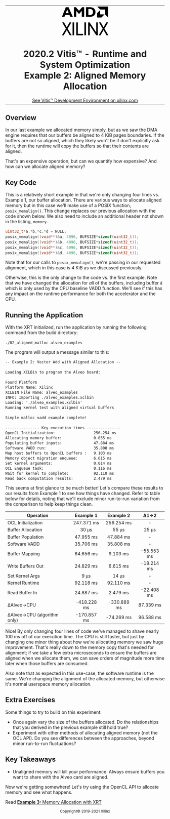 ﻿<table width="100%">
 <tr width="100%">
    <td align="center"><img src="https://raw.githubusercontent.com/Xilinx/Image-Collateral/main/xilinx-logo.png" width="30%"/><h1>2020.2 Vitis™ - Runtime and System Optimization<br/>Example 2: Aligned Memory Allocation</h1>
    <a href="https://www.xilinx.com/products/design-tools/vitis.html">See Vitis™ Development Environment on xilinx.com</a>
    </td>
 </tr>
</table>

## Overview

In our last example we allocated memory simply, but as we saw the DMA engine requires that our buffers be
aligned to 4 KiB pages boundaries.  If the buffers are not so aligned, which they likely won't be if don't
explicitly ask for it, then the runtime will copy the buffers so that their contents are aligned.

That's an expensive operation, but can we quantify how expensive?  And how can we allocate aligned memory?

## Key Code

This is a relatively short example in that we're only changing four lines vs. Example 1, our buffer
allocation.  There are various ways to allocate aligned memory but in this case we'll make use of a POSIX
function, `posix_memalign()`.   This change replaces our previous allocation with the code shown below.
We also need to include an additional header not shown in the listing, `memory`.

```cpp
uint32_t*a,*b,*c,*d = NULL;
posix_memalign((void**)&a, 4096, BUFSIZE*sizeof(uint32_t));
posix_memalign((void**)&b, 4096, BUFSIZE*sizeof(uint32_t));
posix_memalign((void**)&c, 4096, BUFSIZE*sizeof(uint32_t));
posix_memalign((void**)&d, 4096, BUFSIZE*sizeof(uint32_t));
```

Note that for our calls to `posix_memalign()`, we're passing in our requested alignment, which in this case
is 4 KiB as we discussed previously.

Otherwise, this is the only change to the code vs. the first example.  Note that we have changed the allocation for _all_ of the buffers, including buffer `d` which is only used by the CPU baseline VADD function.  We'll see if this has any impact on the runtime performance for both the accelerator and the CPU.

## Running the Application


With the XRT initialized, run the application by running the following command from the build directory:

`./02_aligned_malloc alveo_examples`

The program will output a message similar to this:

```
-- Example 2: Vector Add with Aligned Allocation --

Loading XCLBin to program the Alveo board:

Found Platform
Platform Name: Xilinx
XCLBIN File Name: alveo_examples
INFO: Importing ./alveo_examples.xclbin
Loading: './alveo_examples.xclbin'
Running kernel test with aligned virtual buffers

Simple malloc vadd example complete!

--------------- Key execution times ---------------
OpenCL Initialization:                 256.254 ms
Allocating memory buffer:              0.055 ms
Populating buffer inputs:              47.884 ms
Software VADD run:                     35.808 ms
Map host buffers to OpenCL buffers :   9.103 ms
Memory object migration enqueue:       6.615 ms
Set kernel arguments:                  0.014 ms
OCL Enqueue task:                      0.116 ms
Wait for kernel to complete:           92.110 ms
Read back computation results:         2.479 ms
```

This seems at first glance to be much better!  Let's compare these results to our results from Example 1 to see how things have changed.  Refer to table below for details, noting that we'll exclude minor run-to-run variation from the comparison to help keep things clean.

| Operation                              |  Example 1  |  Example 2  | &Delta;1&rarr;2 |
| -------------------------------------- | :---------: | :---------: | :-------------: |
| OCL Initialization                     | 247.371 ms  | 256.254 ms  |        -        |
| Buffer Allocation                      | 30 &micro;s | 55 &micro;s |   25 &micro;s   |
| Buffer Population                      |  47.955 ms  |  47.884 ms  |        -        |
| Software VADD                          |  35.706 ms  |  35.808 ms  |        -        |
| Buffer Mapping                         |  64.656 ms  |  9.103 ms   |   -55.553 ms    |
| Write Buffers Out                      |  24.829 ms  |  6.615 ms   |   -18.214 ms    |
| Set Kernel Args                        | 9 &micro;s  | 14 &micro;s |        -        |
| Kernel Runtime                         |  92.118 ms  |  92.110 ms  |        -        |
| Read Buffer In                         |  24.887 ms  |  2.479 ms   |   -22.408 ms    |
| &Delta;Alveo&rarr;CPU                  | -418.228 ms | -330.889 ms |    87.339 ms    |
| &Delta;Alveo&rarr;CPU (algorithm only) | -170.857 ms | -74.269 ms  |    96.588 ms    |


Nice!  By only changing four lines of code we've managed to shave nearly 100 ms off of our execution time.
The CPU is still faster, but just by changing one minor thing about how we're allocating memory we saw huge
improvement.  That's really down to the memory copy that's needed for alignment;  if we take a few extra
microseconds to ensure the buffers are aligned when we allocate them, we can save orders of magnitude more
time later when those buffers are consumed.

Also note that as expected in this use-case, the software runtime is the same.  We're changing the alignment
of the allocated memory, but otherwise it's normal userspace memory allocation.

## Extra Exercises

Some things to try to build on this experiment:

- Once again vary the size of the buffers allocated.  Do the relationships that you derived in the previous
  example still hold true?
- Experiment with other methods of allocating aligned memory (not the OCL API).  Do you see differences
  between the approaches, beyond minor run-to-run fluctuations?

## Key Takeaways

- Unaligned memory will kill your performance.  Always ensure buffers you want to share with the Alveo card
  are aligned.

Now we're getting somewhere!  Let's try using the OpenCL API to allocate memory and see what happens.

Read [**Example 3:** Memory Allocation with XRT](./03-xrt-memory-allocation.md)

<p align="center"><sup>Copyright&copy; 2019-2021 Xilinx</sup></p>
